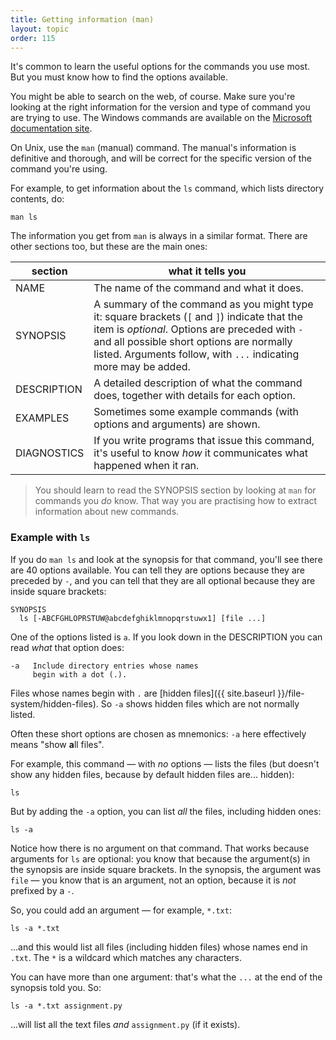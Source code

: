 ```yaml
---
title: Getting information (man)
layout: topic
order: 115
---
```


It's common to learn the useful options for the commands you use most. But you
must know how to find the options available.

You might be able to search on the web, of course. Make sure you're looking at
the right information for the version and type of command you are trying to use.
The Windows commands are available on the
[Microsoft documentation site](https://docs.microsoft.com/en-us/windows-server/administration/windows-commands/windows-commands).

On Unix, use the `man` (manual) command. The manual's information is
definitive and thorough, and will be correct for the specific version of the
command you're using.

For example, to get information about the `ls` command, which lists directory
contents, do:

    man ls

The information you get from `man` is always in a similar format. There are
other sections too, but these are the main ones:

| section     |  what it tells you |
| ----------- | ------------------ |
| NAME        | The name of the command and what it does. |
| SYNOPSIS    | A summary of the command as you might type it: square brackets (`[` and `]`) indicate that the item is _optional_. Options are preceded with `-` and all possible short options are normally listed. Arguments follow, with `...` indicating more may be added. |
| DESCRIPTION | A detailed description of what the command does, together with details for each option. |
| EXAMPLES    | Sometimes some example commands (with options and arguments) are shown. |
| DIAGNOSTICS | If you write programs that issue this command, it's useful to know _how_ it communicates what happened when it ran. |

> You should learn to read the SYNOPSIS section by looking at `man` for commands
> you _do_ know. That way you are practising how to extract information about
> new commands.

### Example with `ls`

If you do `man ls` and look at the synopsis for that command, you'll see there
are 40 options available. You can tell they are options because they are preceded
by `-`, and you can tell that they are all optional because they are inside
square brackets:

```
SYNOPSIS
  ls [-ABCFGHLOPRSTUW@abcdefghiklmnopqrstuwx1] [file ...]
```
One of the options listed is `a`. If you look down in the
DESCRIPTION you can read _what_ that option does:

```
-a   Include directory entries whose names
     begin with a dot (.).
```

Files whose names begin with `.` are 
[hidden files]({{ site.baseurl }}/file-system/hidden-files).
So `-a` shows hidden files which are not normally listed.

Often these short options are chosen as mnemonics: `-a` here effectively means
"show **a**ll files".

For example, this command — with _no_ options — lists the files (but doesn't
show any hidden files, because by default hidden files are... hidden):

    ls

But by adding the `-a` option, you can list _all_ the files, including hidden
ones:

    ls -a

Notice how there is no argument on that command. That works because arguments
for `ls` are optional: you know that because the argument(s) in the synopsis
are inside square brackets. In the synopsis, the argument was `file` — you know
that is an argument, not an option, because it is _not_ prefixed by a `-`.

So, you could add an argument — for example, `*.txt`:

    ls -a *.txt

...and this would list all files (including hidden files) whose names end in
`.txt`. The `*` is a wildcard which matches any characters.

You can have more than one argument: that's what the `...` at the end of
the synopsis told you. So:

    ls -a *.txt assignment.py

...will list all the text files _and_ `assignment.py` (if it exists).


